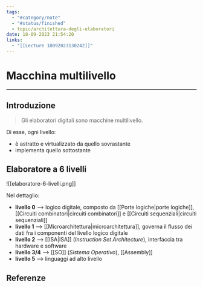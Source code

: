 ```yaml
---
tags:
  - "#category/note"
  - "#status/finished"
  - topic/architettura-degli-elaboratori
date: 18-09-2023 21:54:20
links:
  - "[[Lecture 18092023130242]]"
---
```

# Macchina multilivello
---
## Introduzione
> Gli elaboratori digitali sono macchine multilivello.

Di esse, ogni livello:
- è astratto e virtualizzato da quello sovrastante
- implementa quello sottostante

## Elaboratore a 6 livelli
![[elaboratore-6-livelli.png]]

Nel dettaglio:
- **livello 0** --> logico digitale, composto da [[Porte logiche|porte logiche]], [[Circuiti combinatori|circuiti combinatori]] e [[Circuiti sequenziali|circuiti sequenziali]]
- **livello 1** --> [[Microarchitettura|microarchitettura]], governa il flusso dei dati fra i componenti del livello logico digitale
- **livello 2** --> [[ISA|ISA]] (_Instruction Set Architecture_), interfaccia tra hardware e software
- **livello 3/4** --> [[SO]] (_Sistema Operativo_), [[Assembly]]
- **livello 5** --> linguaggi ad alto livello

## Referenze
